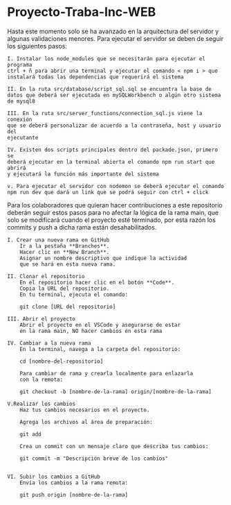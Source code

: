 # Proyecto-Traba-Inc-WEB

Hasta este momento solo se ha avanzado en la arquitectura del servidor 
y algunas validaciones menores. Para ejecutar el servidor se deben de seguir 
los siguientes pasos:

    I. Instalar los node_modules que se necesitarán para ejecutar el programa
    ctrl + ñ para abrir una terminal y ejecutar el comando < npm i > que
    instalará todas las dependencias que requerirá el sistema

    II. En la ruta src/database/script_sql.sql se encuentra la base de 
    datos que deberá ser ejecutada en mySQLWorkbench o algún otro sistema 
    de mysql8

    III. En la ruta src/server_functions/connection_sql.js viene la conexión
    que se deberá personalizar de acuerdo a la contraseña, host y usuario del
    ejecutante

    IV. Existen dos scripts principales dentro del packade.json, primero se 
    deberá ejecutar en la terminal abierta el comando npm run start que abrirá
    y ejecutará la función más importante del sistema

    v. Para ejecutar el servidor con nodemon se deberá ejecutar el comando 
    npm run dev que dará un link que se podrá seguir con ctrl + click  

Para los colaboradores que quieran hacer contribuciones a este repositorio
deberán seguir estos pasos para no afectar la lógica de la rama main, que 
solo se modificará cuando el proyecto esté terminado, por esta razón los 
commits y push a dicha rama están desahabilitados. 
    
    I. Crear una nueva rama en GitHub
        Ir a la pestaña **Branches**.
        Hacer clic en **New Branch**.
        Asignar un nombre descriptivo que indique la actividad 
        que se hará en esta nueva rama.

    II. Clonar el repositorio
        En el repositorio hacer clic en el botón **Code**.
        Copia la URL del repositorio.
        En tu terminal, ejecuta el comando:
  
        git clone [URL del repositorio]

    III. Abrir el proyecto
        Abrir el proyecto en el VSCode y asegurarse de estar
        en la rama main, NO hacer cambios en esta rama

    IV. Cambiar a la nueva rama
        En la terminal, navega a la carpeta del repositorio:
  
        cd [nombre-del-repositorio]

        Para cambiar de rama y crearla localmente para enlazarla 
        con la remota:

        git checkout -b [nombre-de-la-rama] origin/[nombre-de-la-rama]
   
    V.Realizar los cambios
        Haz tus cambios necesarios en el proyecto.
    
        Agrega los archivos al área de preparación:

        git add 

        Crea un commit con un mensaje claro que describa tus cambios:

        git commit -m "Descripción breve de los cambios"


    VI. Subir los cambios a GitHub
        Envía los cambios a la rama remota:
    
        git push origin [nombre-de-la-rama]
     